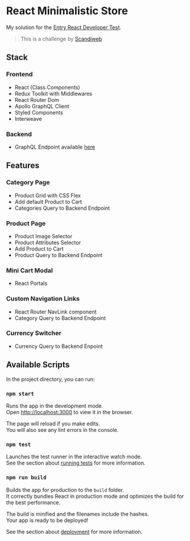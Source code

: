 # React Minimalistic Store

My solution for the [Entry React Developer Test](https://www.notion.so/Entry-React-developer-TEST-39f601f8aa3f48ac88c4a8fefda304c1).

> This is a challenge by [Scandiweb](https://scandiweb.com/)

## Stack

### Frontend

- React (Class Components)
- Redux Toolkit with Middlewares
- React Router Dom
- Apollo GraphQL Client
- Styled Components
- Interweave

### Backend

 - GraphQL Endpoint available [here](https://github.com/scandiweb/junior-react-endpoint)

## Features

### Category Page

- Product Grid with CSS Flex
- Add default Product to Cart
- Categories Query to Backend Endpoint

### Product Page

- Product Image Selector
- Product Attributes Selector
- Add Product to Cart
- Product Query to Backend Endpoint

### Mini Cart Modal 

- React Portals

### Custom Navigation Links

- React Router NavLink component
- Category Query to Backend Endpoint

### Currency Switcher

- Currency Query to Backend Enpoint

## Available Scripts

In the project directory, you can run:

### `npm start`

Runs the app in the development mode.<br>
Open [http://localhost:3000](http://localhost:3000) to view it in the browser.

The page will reload if you make edits.<br>
You will also see any lint errors in the console.

### `npm test`

Launches the test runner in the interactive watch mode.<br>
See the section about [running tests](https://facebook.github.io/create-react-app/docs/running-tests) for more information.

### `npm run build`

Builds the app for production to the `build` folder.<br>
It correctly bundles React in production mode and optimizes the build for the best performance.

The build is minified and the filenames include the hashes.<br>
Your app is ready to be deployed!

See the section about [deployment](https://facebook.github.io/create-react-app/docs/deployment) for more information.
